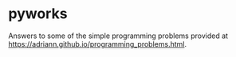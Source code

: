 # pyworks

Answers to some of the simple programming problems provided at https://adriann.github.io/programming_problems.html.

